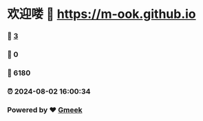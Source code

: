 # 欢迎喽 :link: https://m-ook.github.io 
### :page_facing_up: [3](https://m-ook.github.io/tag.html) 
### :speech_balloon: 0 
### :hibiscus: 6180 
### :alarm_clock: 2024-08-02 16:00:34 
### Powered by :heart: [Gmeek](https://github.com/Meekdai/Gmeek)
